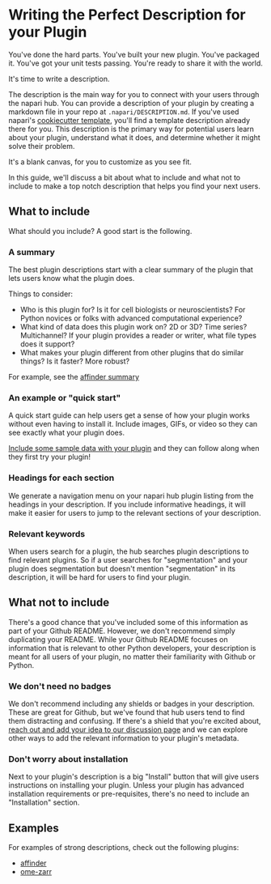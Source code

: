 # Writing the Perfect Description for your Plugin

You've done the hard parts.
You've built your new plugin.
You've packaged it.
You've got your unit tests passing.
You're ready to share it with the world.

It's time to write a description.

The description is the main way for you to connect with your users through the napari hub.
You can provide a description of your plugin by creating a markdown file in your repo at `.napari/DESCRIPTION.md`.
If you've used napari's [cookiecutter template](https://github.com/napari/cookiecutter-napari-plugin), you'll
find a template description already there for you.
This description is the primary way for potential users learn about your plugin, understand what it does, and determine whether it might solve their problem.

It's a blank canvas, for you to customize as you see fit.

In this guide, we'll discuss a bit about what to include and what not to include to make a top notch description that helps you find your next users.

## What to include

What should you include? A good start is the following.

### A summary

The best plugin descriptions start with a clear summary of the plugin that lets users know what the plugin does.

Things to consider:

- Who is this plugin for? Is it for cell biologists or neuroscientists? For Python novices or folks with advanced computational experience?
- What kind of data does this plugin work on? 2D or 3D? Time series? Multichannel? If your plugin provides a reader or writer, what file types does it support?
- What makes your plugin different from other plugins that do similar things? Is it faster? More robust?

For example, see the [affinder summary](https://github.com/jni/affinder/blob/master/.napari/DESCRIPTION.md#description)

### An example or "quick start"

A quick start guide can help users get a sense of how your plugin works without even having to install it.
Include images, GIFs, or video so they can see exactly what your plugin does.

[Include some sample data with your plugin](https://napari.org/plugins/stable/hook_specifications.html#napari.plugins.hook_specifications.napari_provide_sample_data) and they can follow along when they first try your plugin!

### Headings for each section

We generate a navigation menu on your napari hub plugin listing from the headings in your description.
If you include informative headings, it will make it easier for users to jump to the relevant sections of your description.

### Relevant keywords

When users search for a plugin, the hub searches plugin descriptions to find relevant plugins.
So if a user searches for "segmentation" and your plugin does segmentation but doesn't mention "segmentation" in its description, it will be hard for users to find your plugin.


## What not to include

There's a good chance that you've included some of this information as part of your Github README.
However, we don't recommend simply duplicating your README. While your Github README focuses on information that is relevant to other Python developers, your description is meant for all users of your plugin, no matter their familiarity with Github or Python.

### We don't need no badges

We don't recommend including any shields or badges in your description.
These are great for Github, but we've found that hub users tend to find them distracting and confusing.
If there's a shield that you're excited about, [reach out and add your idea to our discussion page](https://github.com/chanzuckerberg/napari-hub/discussions/categories/ideas) and we can explore other ways to add the relevant information to your plugin's metadata.

### Don't worry about installation

Next to your plugin's description is a big "Install" button that will give users instructions on installing your plugin.
Unless your plugin has advanced installation requirements or pre-requisites, there's no need to include an "Installation" section.

## Examples

For examples of strong descriptions, check out the following plugins:

- [affinder](https://github.com/jni/affinder/blob/master/.napari/DESCRIPTION.md)
- [ome-zarr](https://github.com/ome/napari-ome-zarr/blob/main/.napari/DESCRIPTION.md)
